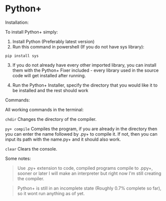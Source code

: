 # Python+

Installation:

To install Python+ simply:

1. Install Python (Preferably latest version)
2. Run this command in powershell (If you do not have sys library):

```pip install sys```

3. If you do not already have every other imported library, you can install them with the Python+ Fixer included - every library used in the source code will get installed after running.

4. Run the Python+ Installer, specify the directory that you would like it to be installed and the rest should work

Commands:

All working commands in the terminal:

```chdir``` Changes the directory of the compiler.

```py+ compile``` Compiles the program, if you are already in the directory then you can enter the name followed by .py+ to compile it. If not, then you can input its path with the name.py+ and it should also work.

```clear``` Clears the console.

Some notes:

> Use .py+ extension to code, compiled programs compile to .ppy+, sooner or later I will make an interpreter but right now I'm still creating the compiler.

> Python+ is still in an incomplete state (Roughly 0.7% complete so far), so it wont run anything as of yet.
